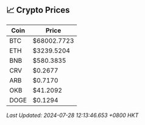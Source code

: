 ## 📈 Crypto Prices

| Coin | Price |
| ---- | ----- |
| BTC | $68002.7723 |
| ETH | $3239.5204 |
| BNB | $580.3835 |
| CRV | $0.2677 |
| ARB | $0.7170 |
| OKB | $41.2092 |
| DOGE | $0.1294 |

_Last Updated: 2024-07-28 12:13:46.653 +0800 HKT_